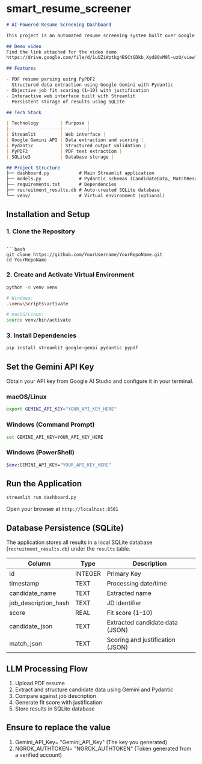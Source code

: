 # smart_resume_screener

```markdown
# AI-Powered Resume Screening Dashboard

This project is an automated resume screening system built over Google Colab notebook with Streamlit and GoogleAI Studio(API key extraction). It extracts structured candidate data from PDF resumes, compares it against a job description, assigns a fit score, and stores all results in an SQLite database for future reference.

## Demo video
Find the link attached for the video demo
https://drive.google.com/file/d/1uUZiWptkg4BSCtGDkb_Xyd80vM9l-uzU/view?usp=sharing

## Features

- PDF resume parsing using PyPDF2
- Structured data extraction using Google Gemini with Pydantic
- Objective job fit scoring (1–10) with justification
- Interactive web interface built with Streamlit
- Persistent storage of results using SQLite

## Tech Stack

| Technology        | Purpose |
|-------------------|---------|
| Streamlit         | Web interface |
| Google Gemini API | Data extraction and scoring |
| Pydantic          | Structured output validation |
| PyPDF2            | PDF text extraction |
| SQLite3           | Database storage |

## Project Structure
├── dashboard.py           # Main Streamlit application
├── models.py              # Pydantic schemas (CandidateData, MatchResult)
├── requirements.txt       # Dependencies
├── recruitment_results.db # Auto-created SQLite database
└── venv/                  # Virtual environment (optional)
```
## Installation and Setup

### 1. Clone the Repository
````

```bash
git clone https://github.com/YourUsername/YourRepoName.git
cd YourRepoName
````

### 2. Create and Activate Virtual Environment

```bash
python -m venv venv

# Windows:
.\venv\Scripts\activate

# macOS/Linux:
source venv/bin/activate
```

### 3. Install Dependencies

```bash
pip install streamlit google-genai pydantic pypdf
```

## Set the Gemini API Key

Obtain your API key from Google AI Studio and configure it in your terminal.

### macOS/Linux

```bash
export GEMINI_API_KEY="YOUR_API_KEY_HERE"
```

### Windows (Command Prompt)

```bash
set GEMINI_API_KEY=YOUR_API_KEY_HERE
```

### Windows (PowerShell)

```bash
$env:GEMINI_API_KEY="YOUR_API_KEY_HERE"
```

## Run the Application

```bash
streamlit run dashboard.py
```

Open your browser at `http://localhost:8501`

## Database Persistence (SQLite)

The application stores all results in a local SQLite database (`recruitment_results.db`) under the `results` table.

| Column               | Type    | Description                      |
| -------------------- | ------- | -------------------------------- |
| id                   | INTEGER | Primary Key                      |
| timestamp            | TEXT    | Processing date/time             |
| candidate_name       | TEXT    | Extracted name                   |
| job_description_hash | TEXT    | JD identifier                    |
| score                | REAL    | Fit score (1–10)                 |
| candidate_json       | TEXT    | Extracted candidate data (JSON)  |
| match_json           | TEXT    | Scoring and justification (JSON) |

## LLM Processing Flow

1. Upload PDF resume
2. Extract and structure candidate data using Gemini and Pydantic
3. Compare against job description
4. Generate fit score with justification
5. Store results in SQLite database

## Ensure to replace the value

1. Gemini_API_Key= "Gemini_API_Key" (The key you generated)
2. NGROK_AUTHTOKEN= "NGROK_AUTHTOKEN" (Token generated from a verified account)